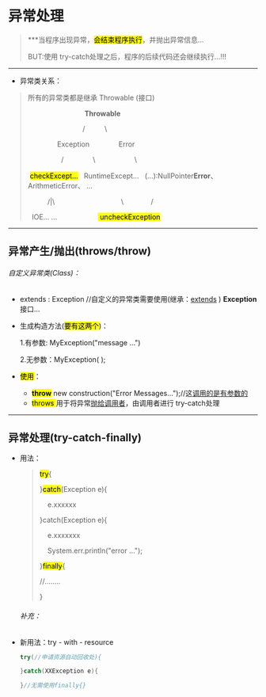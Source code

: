 # 异常处理

> ***当程序出现异常，<mark>会结束程序执行</mark>，并抛出异常信息...
> 
>    BUT:使用 try-catch处理之后，程序的后续代码还会继续执行...!!!

---

- 异常类关系：

> 所有的异常类都是继承 Throwable (接口)
> 
>                               **Throwable**
> 
>                             /                    \
> 
>                  Exception                  Error
> 
>                   /               \                        \
> 
>  <mark>checkExcept...</mark>   RuntimeExcept...    (...):NullPointer**Error**、ArithmeticError、 ...
> 
>           /|\                                  \              /
> 
>   IOE... ...                     <mark> uncheckException</mark>

---

## 异常产生/抛出(throws/throw)

###### 自定义异常类(Class)：

- extends :  Exception  //自定义的异常类需要使用(继承：<u>extends</u> ) **Exception** 接口...

- 生成构造方法(<mark>要有这两个</mark>)：
  
  1.有参数: MyException("message ...")
  
  2.无参数：MyException( );

- <mark>使用</mark>：
  
  - **<mark>throw</mark>** new construction("Error Messages...");//这<u>调用的是有参数的</u>
  - <mark>throws </mark>用于将异常<u>抛给调用者</u>，由调用者进行 try-catch处理

---

## 异常处理(try-catch-finally)

- 用法：
  
  > <mark>try</mark>{
  > 
  > }<mark>catch</mark>(Exception e){
  > 
  >     e.xxxxxx
  > 
  > }catch(Exception e){
  > 
  >     e.xxxxxxx
  > 
  >     System.err.println("error ...");
  > 
  > }<mark>finally</mark>{
  > 
  > //........
  > 
  > }
  
  ###### 补充：

- 新用法：try - with - resource
  
  ```java
  try(//申请资源自动回收处){ 
  
  }catch(XXException e){
  
  }//无需使用finally{}
  ```

